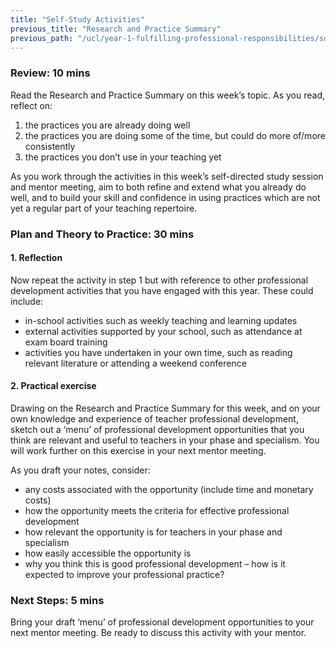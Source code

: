 ```yaml
---
title: "Self-Study Activities"
previous_title: "Research and Practice Summary"
previous_path: "/ucl/year-1-fulfilling-professional-responsibilities/summer-week-6-ect-research-and-practice-summary"
---
```



### Review: 10 mins

Read the Research and Practice Summary on this week’s topic. As you read, reflect on:

1. the practices you are already doing well
2. the practices you are doing some of the time, but could do more of/more consistently
3. the practices you don’t use in your teaching yet

As you work through the activities in this week’s self-directed study session and mentor meeting, aim to both refine and extend what you already do well, and to build your skill and confidence in using practices which are not yet a regular part of your teaching repertoire.

### Plan and Theory to Practice: 30 mins

#### 1. Reflection

Now repeat the activity in step 1 but with reference to other professional development activities that you have engaged with this year. These could include:

- in-school activities such as weekly teaching and learning updates
- external activities supported by your school, such as attendance at exam board training
- activities you have undertaken in your own time, such as reading relevant literature or attending a weekend conference

#### 2. Practical exercise

Drawing on the Research and Practice Summary for this week, and on your own knowledge and experience of teacher professional development, sketch out a ‘menu’ of professional development opportunities that you think are relevant and useful to teachers in your phase and specialism. You will work further on this exercise in your next mentor meeting.

As you draft your notes, consider:

- any costs associated with the opportunity (include time and monetary costs)
- how the opportunity meets the criteria for effective professional development
- how relevant the opportunity is for teachers in your phase and specialism
- how easily accessible the opportunity is
- why you think this is good professional development – how is it expected to improve your professional practice?

### Next Steps: 5 mins

Bring your draft ‘menu’ of professional development opportunities to your next mentor meeting. Be ready to discuss this activity with your mentor.

